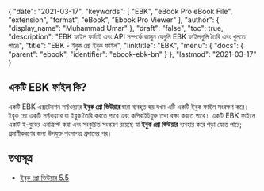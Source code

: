 {
  "date": "2021-03-17",
  "keywords": [
    "EBK",
    "eBook Pro eBook File",
    "extension",
    "format",
    "eBook",
    "Ebook Pro Viewer"
  ],
  "author": {
    "display_name": "Muhammad Umar"
  },
  "draft": "false",
  "toc": true,
  "description": "EBK ফাইল ফর্ম্যাট এবং API সম্পর্কে জানুন যেগুলি EBK ফাইলগুলি তৈরি এবং খুলতে পারে৷",
  "title": "EBK - ইবুক প্রো ইবুক ফাইল",
  "linktitle": "EBK",
  "menu": {
    "docs": {
      "parent": "ebook",
      "identifier": "ebook-ebk-bn"
    }
  },
  "lastmod": "2021-03-17"
}

## একটি EBK ফাইল কি?
একটি EBK এক্সটেনশন সফ্টওয়্যার **ইবুক প্রো ভিউয়ার** দ্বারা ব্যবহৃত হয় যখন এটি একটি ইবুক ফাইল সংরক্ষণ করে। ইবুক প্রো একটি সফ্টওয়্যার যা ইবুক তৈরি করতে পারে এবং কপিরাইটযুক্ত তথ্য রক্ষা করতে পারে। একটি EBK ফাইলে একটি ই-বুকের এনক্রিপ্ট করা এবং সংকুচিত সংস্করণ রয়েছে যা **ইবুক প্রো ভিউয়ার** ব্যবহার করে পড়া যেতে পারে; প্রমাণীকরণের জন্য উপযুক্ত শংসাপত্র প্রদানের পর।

## তথ্যসূত্র

* [ইবুক প্রো ভিউয়ার 5.5](https://ebook-pro-viewer.software.informer.com/5.5/)



